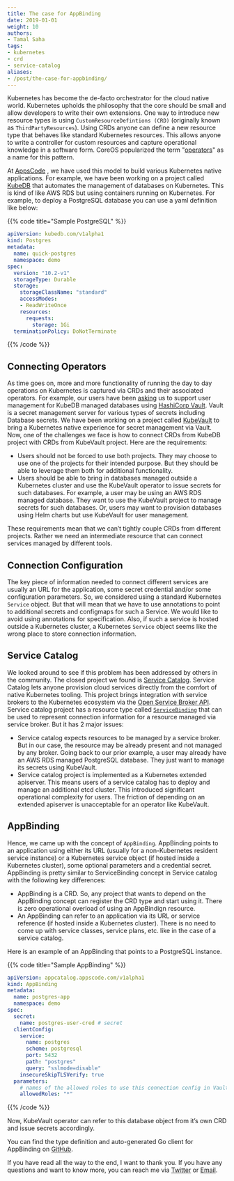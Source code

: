```yaml
---
title: The case for AppBinding
date: 2019-01-01
weight: 10
authors:
- Tamal Saha
tags:
- kubernetes
- crd
- service-catalog
aliases:
- /post/the-case-for-appbinding/
---
```


Kubernetes has become the de-facto orchestrator for the cloud native world. Kubernetes upholds the philosophy that the core should be small and allow developers to write their own extensions. One way to introduce new resource types is using `CustomResourceDefintions (CRD)` (originally known as `ThirdPartyResources`). Using CRDs anyone can define a new resource type that behaves like standard Kubernetes resources. This allows anyone to write a controller for custom resources and capture operational knowledge in a software form. CoreOS popularized the term "[operators](https://coreos.com/blog/introducing-operators.html)" as a name for this pattern.

At [AppsCode](https://twitter.com/AppsCodeHQ) , we have used this model to build various Kubernetes native applications. For example, we have been working on a project called [KubeDB](https://twitter.com/KubeDB) that automates the management of databases on Kubernetes. This is kind of like AWS RDS but using containers running on Kubernetes. For example, to deploy a PostgreSQL database you can use a yaml definition like below:

{{% code title="Sample PostgreSQL" %}}
```yaml
apiVersion: kubedb.com/v1alpha1
kind: Postgres
metadata:
  name: quick-postgres
  namespace: demo
spec:
  version: "10.2-v1"
  storageType: Durable
  storage:
    storageClassName: "standard"
    accessModes:
    - ReadWriteOnce
    resources:
      requests:
        storage: 1Gi
  terminationPolicy: DoNotTerminate
```
{{% /code %}}

## Connecting Operators

As time goes on, more and more functionality of running the day to day operations on Kubernetes is captured via CRDs and their associated operators. For example, our users have been [asking](https://github.com/kubedb/project/issues/141) us to support user management for KubeDB managed databases using [HashiCorp Vault](https://www.vaultproject.io/). Vault is a secret management server for various types of secrets including Database secrets. We have been working on a project called [KubeVault](https://twitter.com/KubeVault) to bring a Kubernetes native experience for secret management via Vault. Now, one of the challenges we face is how to connect CRDs from KubeDB project with CRDs from KubeVault project. Here are the requirements:

- Users should not be forced to use both projects. They may choose to use one of the projects for their intended purpose. But they should be able to leverage them both for additional functionality.
- Users should be able to bring in databases managed outside a Kubernetes cluster and use the KubeVault operator to issue secrets for such databases. For example, a user may be using an AWS RDS managed database. They want to use the KubeVault project to manage secrets for such databases. Or, users may want to provision databases using Helm charts but use KubeVault for user management.

These requirements mean that we can’t tightly couple CRDs from different projects. Rather we need an intermediate resource that can connect services managed by different tools.

## Connection Configuration

The key piece of information needed to connect different services are usually an URL for the application, some secret credential and/or some configuration parameters. So, we considered using a standard Kubernetes `Service` object. But that will mean that we have to use annotations to point to additional secrets and configmaps for such a Service. We would like to avoid using annotations for specification. Also, if such a service is hosted outside a Kubernetes cluster, a Kubernetes `Service` object seems like the wrong place to store connection information.

## Service Catalog

We looked around to see if this problem has been addressed by others in the community. The closed project we found is [Service Catalog](https://github.com/kubernetes-incubator/service-catalog). Service Catalog lets anyone provision cloud services directly from the comfort of native Kubernetes tooling. This project brings integration with service brokers to the Kubernetes ecosystem via the [Open Service Broker API](https://github.com/openservicebrokerapi/servicebroker). Service catalog project has a resource type called [`ServiceBinding`](https://github.com/kubernetes-incubator/service-catalog/blob/master/docs/v1/api.md#servicebinding-resource) that can be used to represent connection information for a resource managed via service broker. But it has 2 major issues:

- Service catalog expects resources to be managed by a service broker. But in our case, the resource may be already present and not managed by any broker. Going back to our prior example, a user may already have an AWS RDS managed PostgreSQL database. They just want to manage its secrets using KubeVault.
- Service catalog project is implemented as a Kubernetes extended apiserver. This means users of a service catalog has to deploy and manage an additional etcd cluster. This introduced significant operational complexity for users. The friction of depending on an extended apiserver is unacceptable for an operator like KubeVault.

## AppBinding
Hence, we came up with the concept of `AppBinding`. AppBinding points to an application using either its URL (usually for a non-Kubernetes resident service instance) or a Kubernetes service object (if hosted inside a Kubernetes cluster), some optional parameters and a credential secret. AppBinding is pretty similar to ServiceBinding concept in Service catalog with the following key differences:

- AppBinding is a CRD. So, any project that wants to depend on the AppBinding concept can register the CRD type and start using it. There is zero operational overload of using an AppBindign resource.
- An AppBinding can refer to an application via its URL or service reference (if hosted inside a Kubernetes cluster). There is no need to come up with service classes, service plans, etc. like in the case of a service catalog.

Here is an example of an AppBinding that points to a PostgreSQL instance.

{{% code title="Sample AppBinding" %}}
```yaml
apiVersion: appcatalog.appscode.com/v1alpha1
kind: AppBinding
metadata:
  name: postgres-app
  namespace: demo
spec:
  secret:
    name: postgres-user-cred # secret
  clientConfig:
    service:
      name: postgres
      scheme: postgresql
      port: 5432
      path: "postgres"
      query: "sslmode=disable"
    insecureSkipTLSVerify: true
  parameters:
    # names of the allowed roles to use this connection config in Vault
    allowedRoles: "*"
```
{{% /code %}}

Now, KubeVault operator can refer to this database object from it’s own CRD and issue secrets accordingly.

You can find the type definition and auto-generated Go client for AppBinding on [GitHub](https://github.com/kmodules/custom-resources/blob/master/apis/appcatalog/v1alpha1/appbinding_types.go).

If you have read all the way to the end, I want to thank you. If you have any questions and want to know more, you can reach me via [Twitter](https://twitter.com/tsaha) or [Email](mailto:tamal@appscode.com).
